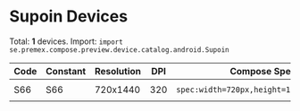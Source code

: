 # Supoin Devices

Total: **1** devices. Import: `import se.premex.compose.preview.device.catalog.android.Supoin`

| Code | Constant | Resolution | DPI | Compose Spec | Preview Usage |
|------|----------|------------|-----|-------------|---------------|
| S66 | S66 | 720x1440 | 320 | `spec:width=720px,height=1440px,dpi=320` | `@Preview(device = Supoin.S66)` |

<!-- Generated automatically. Do not edit manually. -->

